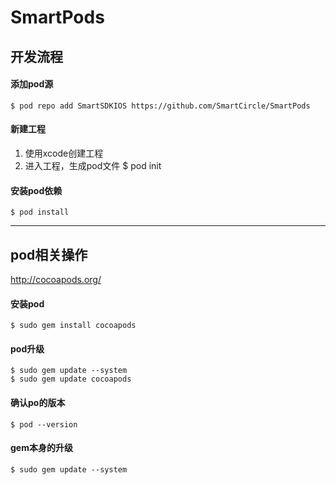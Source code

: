
SmartPods
==========

## 开发流程
#### 添加pod源
    $ pod repo add SmartSDKIOS https://github.com/SmartCircle/SmartPods

#### 新建工程
1. 使用xcode创建工程
2. 进入工程，生成pod文件
    $ pod init

#### 安装pod依赖
    $ pod install

----

## pod相关操作
http://cocoapods.org/

#### 安装pod
    $ sudo gem install cocoapods

#### pod升级
    $ sudo gem update --system
    $ sudo gem update cocoapods

#### 确认po的版本
    $ pod --version

#### gem本身的升级
    $ sudo gem update --system
